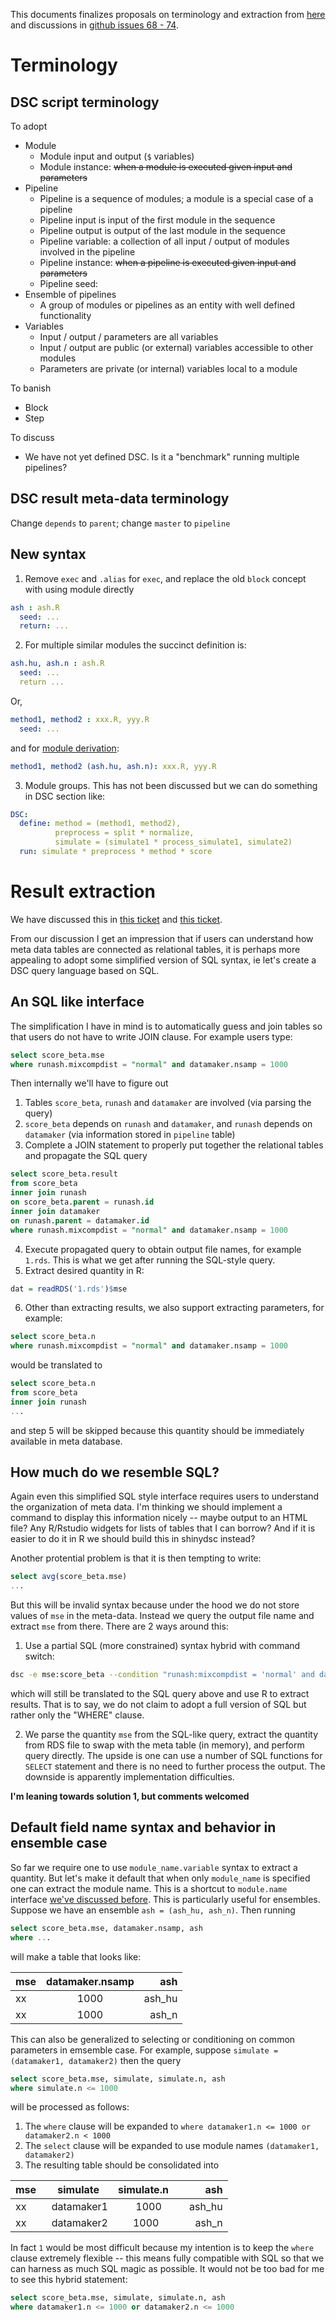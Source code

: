 This documents finalizes proposals on terminology and extraction 
from [here](initial_thoughts_on_terminology_and_extraction.md) and discussions
in [github issues 68 - 74](https://github.com/stephenslab/dsc2/issues).

# Terminology
## DSC script terminology
To adopt

* Module
  * Module input and output (`$` variables)
  * Module instance: ~~when a module is executed given input and parameters~~
* Pipeline
  * Pipeline is a sequence of modules; a module is a special case of a pipeline
  * Pipeline input is input of the first module in the sequence
  * Pipeline output is output of the last module in the sequence
  * Pipeline variable: a collection of all input / output of modules involved in the pipeline
  * Pipeline instance: ~~when a pipeline is executed given input and parameters~~
  * Pipeline seed:
* Ensemble of pipelines
  * A group of modules or pipelines as an entity with well defined functionality  
* Variables
  * Input / output / parameters are all variables
  * Input / output are public (or external) variables accessible to other modules 
  * Parameters are private (or internal) variables local to a module
  
To banish
* Block
* Step

To discuss
* We have not yet defined DSC. Is it a "benchmark" running multiple pipelines?

## DSC result meta-data terminology
Change `depends` to `parent`; change `master` to `pipeline`

## New syntax
1. Remove `exec` and `.alias` for `exec`, and replace the old `block` concept with using module directly
```yaml
ash : ash.R
  seed: ...
  return: ...
```
2. For multiple similar modules the succinct definition is:
```yaml
ash.hu, ash.n : ash.R
  seed: ...
  return ...
```

Or,

```yaml
method1, method2 : xxx.R, yyy.R
  seed: ...
```

and for [module derivation](https://stephenslab.github.io/dsc-wiki/doc/documentation/DSC_Configuration.html#Block-Inheritance-14):

```yaml
method1, method2 (ash.hu, ash.n): xxx.R, yyy.R
```

3. Module groups. This has not been discussed but we can do something in DSC section like:

```yaml
DSC:
  define: method = (method1, method2), 
          preprocess = split * normalize, 
          simulate = (simulate1 * process_simulate1, simulate2)
  run: simulate * preprocess * method * score
```

# Result extraction
We have discussed this in [this ticket](https://github.com/stephenslab/dsc2/issues/72) and [this ticket](https://github.com/stephenslab/dsc2/issues/71).

From our discussion I get an impression that if users can understand how meta data tables are connected as relational tables, 
it is perhaps more appealing to adopt some simplified version of SQL syntax, ie let's create a DSC query language based on SQL. 

## An SQL like interface
The simplification I have in mind is to automatically guess and join tables so that users do not have to write JOIN clause. 
For example users type:

```sql
select score_beta.mse
where runash.mixcompdist = "normal" and datamaker.nsamp = 1000
```

Then internally we'll have to figure out 

1. Tables `score_beta`, `runash` and `datamaker` are involved (via parsing the query)
2. `score_beta` depends on `runash` and `datamaker`, and `runash` depends on `datamaker` (via information stored in `pipeline` table)
3. Complete a JOIN statement to properly put together the relational tables and propagate the SQL query
```sql
select score_beta.result
from score_beta
inner join runash 
on score_beta.parent = runash.id
inner join datamaker
on runash.parent = datamaker.id
where runash.mixcompdist = "normal" and datamaker.nsamp = 1000
```
4. Execute propagated query to obtain output file names, for example `1.rds`. This is what we get after running the SQL-style query.
5. Extract desired quantity in R:
```r
dat = readRDS('1.rds')$mse
```
6. Other than extracting results, we also support extracting parameters, for example:
```sql
select score_beta.n
where runash.mixcompdist = "normal" and datamaker.nsamp = 1000
```
would be translated to 
```sql
select score_beta.n
from score_beta
inner join runash 
...
```
and step 5 will be skipped because this quantity should be immediately available in meta database.

## How much do we resemble SQL?
Again even this simplified SQL style interface requires users to understand the organization of meta data. I'm thinking we should implement a command to display this information nicely -- maybe output to an HTML file? Any R/Rstudio widgets for lists of tables that I can borrow? And if it is easier to do it in R we should build this in shinydsc instead?

Another protential problem is that it is then tempting to write:

```sql
select avg(score_beta.mse)
...
```
But this will be invalid syntax because under the hood we do not store values of `mse` in the meta-data. Instead we query the output file name and extract `mse` from there. There are 2 ways around this: 

1. Use a partial SQL (more constrained) syntax hybrid with command switch:

```bash
dsc -e mse:score_beta --condition "runash:mixcompdist = 'normal' and datamaker:nsamp = 1000"
```
which will still be translated to the SQL query above and use R to extract results. That is to say, we do not claim to adopt a full version of SQL but rather only the "WHERE" clause.

2. We parse the quantity `mse` from the SQL-like query, extract the quantity from RDS file to swap with the meta table (in memory), and perform query directly. The upside is one can use a number of SQL functions for `SELECT` statement and there is no need to further process the output. The downside is apparently implementation difficulties. 

**I'm leaning towards solution 1, but comments welcomed**

## Default field name syntax and behavior in ensemble case
So far we require one to use `module_name.variable` syntax to extract a quantity. But let's make it default that when only `module_name` is specified one can extract the module name. This is a shortcut to `module.name` interface [we've discussed before](https://github.com/stephenslab/dsc2/issues/72). This is particularly useful for ensembles. Suppose we have an ensemble `ash = (ash_hu, ash_n)`. Then running 

```sql
select score_beta.mse, datamaker.nsamp, ash 
where ...
```
will make a table that looks like:


| mse   |     datamaker.nsamp      |  ash |
|----------|:-------------:|------:|
| xx |  1000 | ash_hu |
| xx |  1000   |   ash_n |

This can also be generalized to selecting or conditioning on common parameters in emsemble case. For example, suppose `simulate = (datamaker1, datamaker2)` then the query

```sql
select score_beta.mse, simulate, simulate.n, ash
where simulate.n <= 1000
```
will be processed as follows: 

1. The `where` clause will be expanded to `where datamaker1.n <= 1000 or datamaker2.n < 1000`
2. The `select` clause will be expanded to use module names `(datamaker1, datamaker2)`
3. The resulting table should be consolidated into 

| mse   |  simulate  | simulate.n      |  ash |
|----------|:-------:|:-------------:|------:|
| xx | datamaker1 | 1000 | ash_hu |
| xx | datamaker2 | 1000   |   ash_n |

In fact `1` would be most difficult because my intention is to keep the `where` clause extremely flexible -- this means fully compatible with SQL so that we can harness as much SQL magic as possible. It would not be too bad for me to see this hybrid statement:

```sql
select score_beta.mse, simulate, simulate.n, ash
where datamaker1.n <= 1000 or datamaker2.n <= 1000
```
